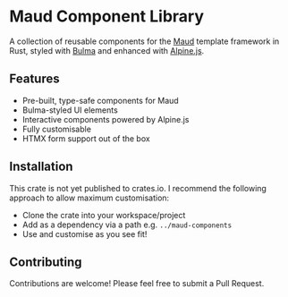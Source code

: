 # Maud Component Library

A collection of reusable components for the [Maud](https://maud.lambda.xyz/) template framework in Rust, styled with [Bulma](https://bulma.io/) and enhanced with [Alpine.js](https://alpinejs.dev/).

## Features

- Pre-built, type-safe components for Maud
- Bulma-styled UI elements
- Interactive components powered by Alpine.js
- Fully customisable
- HTMX form support out of the box

## Installation

This crate is not yet published to crates.io. I recommend the following approach to allow maximum customisation:

- Clone the crate into your workspace/project
- Add as a dependency via a path e.g. `../maud-components`
- Use and customise as you see fit!

## Contributing

Contributions are welcome! Please feel free to submit a Pull Request.